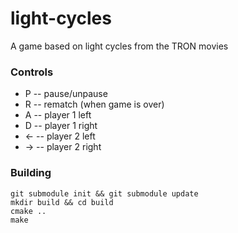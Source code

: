 # light-cycles
A game based on light cycles from the TRON movies

### Controls
* P -- pause/unpause
* R -- rematch (when game is over)
* A -- player 1 left
* D -- player 1 right
* ← -- player 2 left
* → -- player 2 right

### Building
    git submodule init && git submodule update
    mkdir build && cd build
    cmake ..
    make
